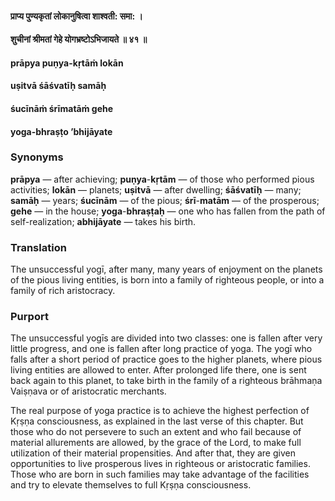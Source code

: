 #### प्राप्य पुण्यकृतां लोकानुषित्वा शाश्वती: समा: ।
#### शुचीनां श्रीमतां गेहे योगभ्रष्टोऽभिजायते ॥ ४१ ॥

#### prāpya puṇya-kṛtāṁ lokān
#### uṣitvā śāśvatīḥ samāḥ
#### śucīnāṁ śrīmatāṁ gehe
#### yoga-bhraṣṭo ’bhijāyate

### Synonyms

**prāpya** — after achieving; **puṇya**-**kṛtām** — of those who performed pious activities; **lokān** — planets; **uṣitvā** — after dwelling; **śāśvatīḥ** — many; **samāḥ** — years; **śucīnām** — of the pious; **śrī**-**matām** — of the prosperous; **gehe** — in the house; **yoga**-**bhraṣṭaḥ** — one who has fallen from the path of self-realization; **abhijāyate** — takes his birth.

### Translation

The unsuccessful yogī, after many, many years of enjoyment on the planets of the pious living entities, is born into a family of righteous people, or into a family of rich aristocracy.

### Purport

The unsuccessful yogīs are divided into two classes: one is fallen after very little progress, and one is fallen after long practice of yoga. The yogī who falls after a short period of practice goes to the higher planets, where pious living entities are allowed to enter. After prolonged life there, one is sent back again to this planet, to take birth in the family of a righteous brāhmaṇa Vaiṣṇava or of aristocratic merchants.

The real purpose of yoga practice is to achieve the highest perfection of Kṛṣṇa consciousness, as explained in the last verse of this chapter. But those who do not persevere to such an extent and who fail because of material allurements are allowed, by the grace of the Lord, to make full utilization of their material propensities. And after that, they are given opportunities to live prosperous lives in righteous or aristocratic families. Those who are born in such families may take advantage of the facilities and try to elevate themselves to full Kṛṣṇa consciousness.